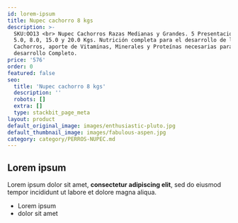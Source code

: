 ```yaml
---
id: lorem-ipsum
title: Nupec cachorro 8 kgs
description: >-
  SKU:OO13 <br> Nupec Cachorros Razas Medianas y Grandes. 5 Presentaciones: 2.0,
  5.0, 8.0, 15.0 y 20.0 Kgs. Nutrición completa para el desarrollo de los
  Cachorros, aporte de Vitaminas, Minerales y Proteínas necesarias para un
  desarrollo Completo.
price: '576'
order: 0
featured: false
seo:
  title: 'Nupec cachorro 8 kgs'
  description: ''
  robots: []
  extra: []
  type: stackbit_page_meta
layout: product
default_original_image: images/enthusiastic-pluto.jpg
default_thumbnail_image: images/fabulous-aspen.jpg
category: category/PERROS-NUPEC.md
---
```

## Lorem ipsum

Lorem ipsum dolor sit amet, **consectetur adipiscing elit**, sed do eiusmod tempor incididunt ut labore et dolore magna aliqua.

- Lorem ipsum
- dolor sit amet